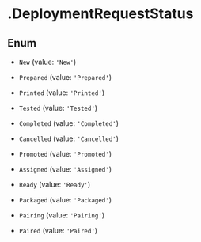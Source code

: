 # .DeploymentRequestStatus

## Enum


* `New` (value: `'New'`)

* `Prepared` (value: `'Prepared'`)

* `Printed` (value: `'Printed'`)

* `Tested` (value: `'Tested'`)

* `Completed` (value: `'Completed'`)

* `Cancelled` (value: `'Cancelled'`)

* `Promoted` (value: `'Promoted'`)

* `Assigned` (value: `'Assigned'`)

* `Ready` (value: `'Ready'`)

* `Packaged` (value: `'Packaged'`)

* `Pairing` (value: `'Pairing'`)

* `Paired` (value: `'Paired'`)


